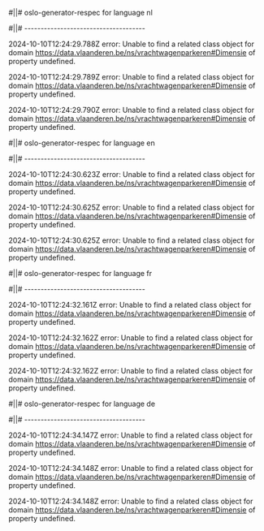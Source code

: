 #||# oslo-generator-respec for language nl  

#||# -------------------------------------  

2024-10-10T12:24:29.788Z error: Unable to find a related class object for domain https://data.vlaanderen.be/ns/vrachtwagenparkeren#Dimensie of property undefined.

2024-10-10T12:24:29.789Z error: Unable to find a related class object for domain https://data.vlaanderen.be/ns/vrachtwagenparkeren#Dimensie of property undefined.

2024-10-10T12:24:29.790Z error: Unable to find a related class object for domain https://data.vlaanderen.be/ns/vrachtwagenparkeren#Dimensie of property undefined.

#||# oslo-generator-respec for language en  

#||# -------------------------------------  

2024-10-10T12:24:30.623Z error: Unable to find a related class object for domain https://data.vlaanderen.be/ns/vrachtwagenparkeren#Dimensie of property undefined.

2024-10-10T12:24:30.625Z error: Unable to find a related class object for domain https://data.vlaanderen.be/ns/vrachtwagenparkeren#Dimensie of property undefined.

2024-10-10T12:24:30.625Z error: Unable to find a related class object for domain https://data.vlaanderen.be/ns/vrachtwagenparkeren#Dimensie of property undefined.

#||# oslo-generator-respec for language fr  

#||# -------------------------------------  

2024-10-10T12:24:32.161Z error: Unable to find a related class object for domain https://data.vlaanderen.be/ns/vrachtwagenparkeren#Dimensie of property undefined.

2024-10-10T12:24:32.162Z error: Unable to find a related class object for domain https://data.vlaanderen.be/ns/vrachtwagenparkeren#Dimensie of property undefined.

2024-10-10T12:24:32.162Z error: Unable to find a related class object for domain https://data.vlaanderen.be/ns/vrachtwagenparkeren#Dimensie of property undefined.

#||# oslo-generator-respec for language de  

#||# -------------------------------------  

2024-10-10T12:24:34.147Z error: Unable to find a related class object for domain https://data.vlaanderen.be/ns/vrachtwagenparkeren#Dimensie of property undefined.

2024-10-10T12:24:34.148Z error: Unable to find a related class object for domain https://data.vlaanderen.be/ns/vrachtwagenparkeren#Dimensie of property undefined.

2024-10-10T12:24:34.148Z error: Unable to find a related class object for domain https://data.vlaanderen.be/ns/vrachtwagenparkeren#Dimensie of property undefined.

